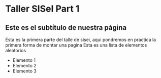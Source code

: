 # Taller SISeI Part 1 
## Este es el subtítulo de nuestra página 
Esta es la primera parte del talle de sisei, aqui pondremos en practica la primera forma de montar una pagina
Esta es una lista de elementos aleatorios
* Elemento 1
* Elemento 2
* Elemento 3
